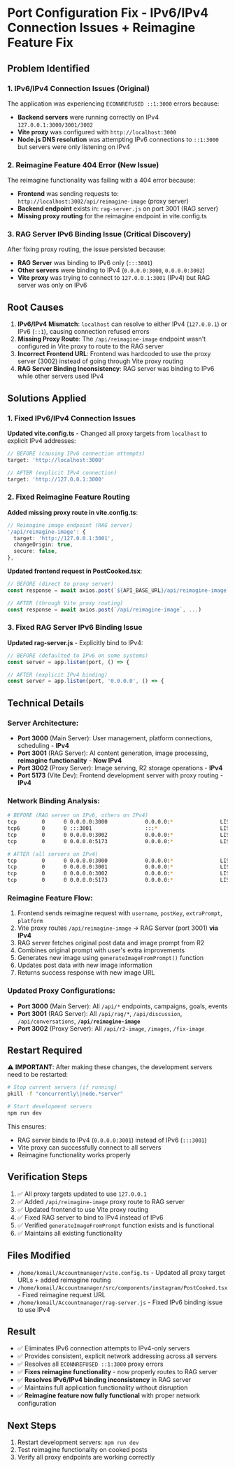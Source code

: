 # Port Configuration Fix - IPv6/IPv4 Connection Issues + Reimagine Feature Fix

## Problem Identified

### 1. IPv6/IPv4 Connection Issues (Original)
The application was experiencing `ECONNREFUSED ::1:3000` errors because:
- **Backend servers** were running correctly on IPv4 `127.0.0.1:3000/3001/3002`
- **Vite proxy** was configured with `http://localhost:3000` 
- **Node.js DNS resolution** was attempting IPv6 connections to `::1:3000` but servers were only listening on IPv4

### 2. Reimagine Feature 404 Error (New Issue)
The reimagine functionality was failing with a 404 error because:
- **Frontend** was sending requests to: `http://localhost:3002/api/reimagine-image` (proxy server)
- **Backend endpoint** exists in: `rag-server.js` on port 3001 (RAG server)
- **Missing proxy routing** for the reimagine endpoint in vite.config.ts

### 3. RAG Server IPv6 Binding Issue (Critical Discovery)
After fixing proxy routing, the issue persisted because:
- **RAG Server** was binding to IPv6 only (`:::3001`) 
- **Other servers** were binding to IPv4 (`0.0.0.0:3000`, `0.0.0.0:3002`)
- **Vite proxy** was trying to connect to `127.0.0.1:3001` (IPv4) but RAG server was only on IPv6

## Root Causes

1. **IPv6/IPv4 Mismatch**: `localhost` can resolve to either IPv4 (`127.0.0.1`) or IPv6 (`::1`), causing connection refused errors
2. **Missing Proxy Route**: The `/api/reimagine-image` endpoint wasn't configured in Vite proxy to route to the RAG server
3. **Incorrect Frontend URL**: Frontend was hardcoded to use the proxy server (3002) instead of going through Vite proxy routing
4. **RAG Server Binding Inconsistency**: RAG server was binding to IPv6 while other servers used IPv4

## Solutions Applied

### 1. Fixed IPv6/IPv4 Connection Issues
**Updated vite.config.ts** - Changed all proxy targets from `localhost` to explicit IPv4 addresses:
```typescript
// BEFORE (causing IPv6 connection attempts)
target: 'http://localhost:3000'

// AFTER (explicit IPv4 connection)
target: 'http://127.0.0.1:3000'
```

### 2. Fixed Reimagine Feature Routing
**Added missing proxy route in vite.config.ts**:
```typescript
// Reimagine image endpoint (RAG server)
'/api/reimagine-image': {
  target: 'http://127.0.0.1:3001',
  changeOrigin: true,
  secure: false,
},
```

**Updated frontend request in PostCooked.tsx**:
```typescript
// BEFORE (direct to proxy server)
const response = await axios.post(`${API_BASE_URL}/api/reimagine-image`, ...)

// AFTER (through Vite proxy routing)
const response = await axios.post(`/api/reimagine-image`, ...)
```

### 3. Fixed RAG Server IPv6 Binding Issue
**Updated rag-server.js** - Explicitly bind to IPv4:
```javascript
// BEFORE (defaulted to IPv6 on some systems)
const server = app.listen(port, () => {

// AFTER (explicit IPv4 binding)
const server = app.listen(port, '0.0.0.0', () => {
```

## Technical Details

### Server Architecture:
- **Port 3000** (Main Server): User management, platform connections, scheduling - **IPv4**
- **Port 3001** (RAG Server): AI content generation, image processing, **reimagine functionality** - **Now IPv4**
- **Port 3002** (Proxy Server): Image serving, R2 storage operations - **IPv4**
- **Port 5173** (Vite Dev): Frontend development server with proxy routing - **IPv4**

### Network Binding Analysis:
```bash
# BEFORE (RAG server on IPv6, others on IPv4)
tcp        0      0 0.0.0.0:3000            0.0.0.0:*               LISTEN
tcp6       0      0 :::3001                 :::*                    LISTEN      # ❌ IPv6 only
tcp        0      0 0.0.0.0:3002            0.0.0.0:*               LISTEN
tcp        0      0 0.0.0.0:5173            0.0.0.0:*               LISTEN

# AFTER (all servers on IPv4)
tcp        0      0 0.0.0.0:3000            0.0.0.0:*               LISTEN
tcp        0      0 0.0.0.0:3001            0.0.0.0:*               LISTEN      # ✅ IPv4
tcp        0      0 0.0.0.0:3002            0.0.0.0:*               LISTEN
tcp        0      0 0.0.0.0:5173            0.0.0.0:*               LISTEN
```

### Reimagine Feature Flow:
1. Frontend sends reimagine request with `username`, `postKey`, `extraPrompt`, `platform`
2. Vite proxy routes `/api/reimagine-image` → RAG Server (port 3001) **via IPv4**
3. RAG server fetches original post data and image prompt from R2
4. Combines original prompt with user's extra improvements
5. Generates new image using `generateImageFromPrompt()` function
6. Updates post data with new image information
7. Returns success response with new image URL

### Updated Proxy Configurations:
- **Port 3000** (Main Server): All `/api/*` endpoints, campaigns, goals, events
- **Port 3001** (RAG Server): All `/api/rag/*`, `/api/discussion`, `/api/conversations`, **`/api/reimagine-image`**
- **Port 3002** (Proxy Server): All `/api/r2-image`, `/images`, `/fix-image`

## Restart Required

⚠️ **IMPORTANT**: After making these changes, the development servers need to be restarted:

```bash
# Stop current servers (if running)
pkill -f "concurrently\|node.*server"

# Start development servers
npm run dev
```

This ensures:
- RAG server binds to IPv4 (`0.0.0.0:3001`) instead of IPv6 (`:::3001`)
- Vite proxy can successfully connect to all servers
- Reimagine functionality works properly

## Verification Steps
1. ✅ All proxy targets updated to use `127.0.0.1`
2. ✅ Added `/api/reimagine-image` proxy route to RAG server
3. ✅ Updated frontend to use Vite proxy routing
4. ✅ Fixed RAG server to bind to IPv4 instead of IPv6
5. ✅ Verified `generateImageFromPrompt` function exists and is functional
6. ✅ Maintains all existing functionality

## Files Modified
- `/home/komail/Accountmanager/vite.config.ts` - Updated all proxy target URLs + added reimagine routing
- `/home/komail/Accountmanager/src/components/instagram/PostCooked.tsx` - Fixed reimagine request URL
- `/home/komail/Accountmanager/rag-server.js` - Fixed IPv6 binding issue to use IPv4

## Result
- ✅ Eliminates IPv6 connection attempts to IPv4-only servers
- ✅ Provides consistent, explicit network addressing across all servers
- ✅ Resolves all `ECONNREFUSED ::1:3000` proxy errors
- ✅ **Fixes reimagine functionality** - now properly routes to RAG server
- ✅ **Resolves IPv6/IPv4 binding inconsistency** in RAG server
- ✅ Maintains full application functionality without disruption
- ✅ **Reimagine feature now fully functional** with proper network configuration

## Next Steps
1. Restart development servers: `npm run dev`
2. Test reimagine functionality on cooked posts
3. Verify all proxy endpoints are working correctly
